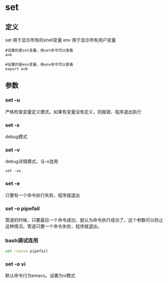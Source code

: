 # set

## 定义
set 用于显示所有的shell变量
env 用于显示所有用户变量
```
#设置的是set变量，用set命令可以查看
a=b

#设置的是env变量，用env命令可以查看
export a=b 
```

## 参数
### set -u 
严格检查变量定义模式，如果有变量没有定义，则报错，程序退出执行


### set -x 
debug模式


### set -v 
debug详情模式，与-x连用
```
set -vx
```

### set -e 
只要有一个命令执行失败，程序就退出


### set -o pipefail  
管道的时候，只要最后一个命令成功，就认为命令执行成功了。这个参数可以防止这种情况。管道只要一个命令失败，程序就退出。


### bash调试连用
```bash
set -euxvo pipefail
```

### set -o vi
默认命令行为emacs。设置为vi模式